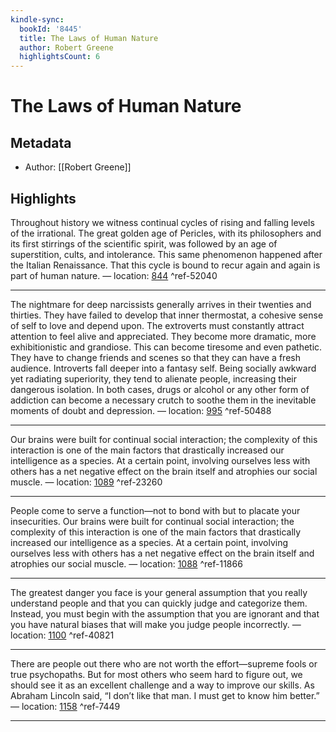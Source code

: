 ```yaml
---
kindle-sync:
  bookId: '8445'
  title: The Laws of Human Nature
  author: Robert Greene
  highlightsCount: 6
---
```

# The Laws of Human Nature
## Metadata
* Author: [[Robert Greene]]

## Highlights
Throughout history we witness continual cycles of rising and falling levels of the irrational. The great golden age of Pericles, with its philosophers and its first stirrings of the scientific spirit, was followed by an age of superstition, cults, and intolerance. This same phenomenon happened after the Italian Renaissance. That this cycle is bound to recur again and again is part of human nature. — location: [844]() ^ref-52040

---
The nightmare for deep narcissists generally arrives in their twenties and thirties. They have failed to develop that inner thermostat, a cohesive sense of self to love and depend upon. The extroverts must constantly attract attention to feel alive and appreciated. They become more dramatic, more exhibitionistic and grandiose. This can become tiresome and even pathetic. They have to change friends and scenes so that they can have a fresh audience. Introverts fall deeper into a fantasy self. Being socially awkward yet radiating superiority, they tend to alienate people, increasing their dangerous isolation. In both cases, drugs or alcohol or any other form of addiction can become a necessary crutch to soothe them in the inevitable moments of doubt and depression. — location: [995]() ^ref-50488

---
Our brains were built for continual social interaction; the complexity of this interaction is one of the main factors that drastically increased our intelligence as a species. At a certain point, involving ourselves less with others has a net negative effect on the brain itself and atrophies our social muscle. — location: [1089]() ^ref-23260

---
People come to serve a function—not to bond with but to placate your insecurities. Our brains were built for continual social interaction; the complexity of this interaction is one of the main factors that drastically increased our intelligence as a species. At a certain point, involving ourselves less with others has a net negative effect on the brain itself and atrophies our social muscle. — location: [1088]() ^ref-11866

---
The greatest danger you face is your general assumption that you really understand people and that you can quickly judge and categorize them. Instead, you must begin with the assumption that you are ignorant and that you have natural biases that will make you judge people incorrectly. — location: [1100]() ^ref-40821

---
There are people out there who are not worth the effort—supreme fools or true psychopaths. But for most others who seem hard to figure out, we should see it as an excellent challenge and a way to improve our skills. As Abraham Lincoln said, “I don’t like that man. I must get to know him better.” — location: [1158]() ^ref-7449

---
